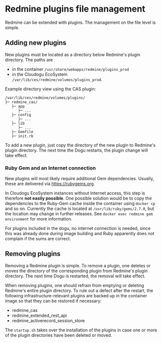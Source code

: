 # Redmine plugins file management

Redmine can be extended with plugins. The management on the file level is simple.

## Adding new plugins

New plugins must be located as a directory below Redmine's plugin directory. The paths are
- in the container `/usr/share/webapps/redmine/plugins_prod`
- in the Cloudogu EcoSystem `/var/lib/ces/redmine/volumes/plugins_prod`.

Example directory view using the CAS plugin:

```
/var/lib/ces/redmine/volumes/plugins/
├─ redmine_cas/
   ├─ app
      ├─ ...
   ├─ config
      ├─ ...
   ├─ lib
      ├─ ...
   ├─ Gemfile
   ├─ init.rb
```

To add a new plugin, just copy the directory of the new plugin to Redmine's plugin directory. The next time the Dogu restarts, the plugin change will take effect.

### Ruby Gem and an Internet connection

New plugins will most likely require additional Gem dependencies. Usually, these are delivered via https://rubygems.org.

In Cloudogu EcoSystem instances without Internet access, this step is therefore **not easily possible**. One possible solution would be to copy the dependencies to the Ruby-Gem cache inside the container using `docker cp` and so on. Currently the cache is located at `/usr/lib/ruby/gems/2.7.0`, but the location may change in further releases. See `docker exec redmine gem environment` for more information.

For plugins included in the dogu, no internet connection is needed, since this was already done during image building and Ruby apparently does not complain if the sums are correct.

## Removing plugins


Removing a Redmine plugin is simple. To remove a plugin, one deletes or moves the directory of the corresponding plugin from Redmine's plugin directory. The next time Dogu is restarted, the removal will take effect.

When removing plugins, one should refrain from emptying or deleting Redmine's entire plugin directory. To rule out a defect after the restart, the following infrastructure-relevant plugins are backed up in the container image so that they can be restored if necessary:
- redmine_cas
- redmine_extended_rest_api
- redmine_activerecord_session_store

The `startup.sh` takes over the installation of the plugins in case one or more of the plugin directories have been deleted or moved.
